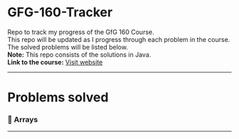 # GFG-160-Tracker
Repo to track my progress of the GfG 160 Course.</br>
This repo will be updated as I progress through each problem in the course.</br>
The solved problems will be listed below.</br>
**Note:** This repo consists of the solutions in Java.</br>
**Link to the course:** [Visit website](https://www.geeksforgeeks.org/courses/gfg-160-series)

---

# Problems solved

### 📝 Arrays

---
